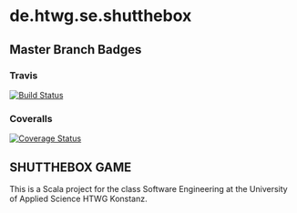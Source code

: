 # de.htwg.se.shutthebox

## Master Branch Badges
### Travis
[![Build Status](https://travis-ci.org/LugsoIn2/de.htwg.se.shutthebox.svg?branch=Pattern)](https://travis-ci.org/LugsoIn2/de.htwg.se.shutthebox)
### Coveralls
[![Coverage Status](https://coveralls.io/repos/github/LugsoIn2/de.htwg.se.shutthebox/badge.svg?branch=Pattern)](https://coveralls.io/github/LugsoIn2/de.htwg.se.shutthebox?branch=Pattern)

## SHUTTHEBOX GAME
This is a Scala project for the class Software Engineering at the University of Applied Science HTWG Konstanz.

